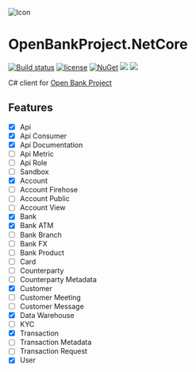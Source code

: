 ![Icon](https://i.imgur.com/2ym3YNc.jpg?1)
# OpenBankProject.NetCore 
[![Build status](https://ci.appveyor.com/api/projects/status/w4jyok8a4nr4svqn?svg=true)](https://ci.appveyor.com/project/lvermeulen/openbankproject-net)
 [![license](https://img.shields.io/github/license/lvermeulen/OpenBankProject.Net.svg?maxAge=2592000)](https://github.com/lvermeulen/OpenBankProject.Net/blob/master/LICENSE) [![NuGet](https://img.shields.io/nuget/vpre/OpenBankProject.Net.svg?maxAge=2592000)](https://www.nuget.org/packages/OpenBankProject.NetCore/) 
 ![](https://img.shields.io/badge/.net-4.7.2-yellowgreen.svg) ![](https://img.shields.io/badge/netcoreapp-2.0-yellowgreen.svg)

C# client for [Open Bank Project](https://openbankproject.com/)

## Features
* [X] Api
* [X] Api Consumer
* [X] Api Documentation
* [ ] Api Metric
* [ ] Api Role
* [ ] Sandbox
* [X] Account
* [ ] Account Firehose
* [ ] Account Public
* [ ] Account View
* [X] Bank
* [X] Bank ATM
* [ ] Bank Branch
* [ ] Bank FX
* [ ] Bank Product
* [ ] Card
* [ ] Counterparty
* [ ] Counterparty Metadata
* [X] Customer
* [ ] Customer Meeting
* [ ] Customer Message
* [X] Data Warehouse
* [ ] KYC
* [X] Transaction
* [ ] Transaction Metadata
* [ ] Transaction Request
* [X] User

